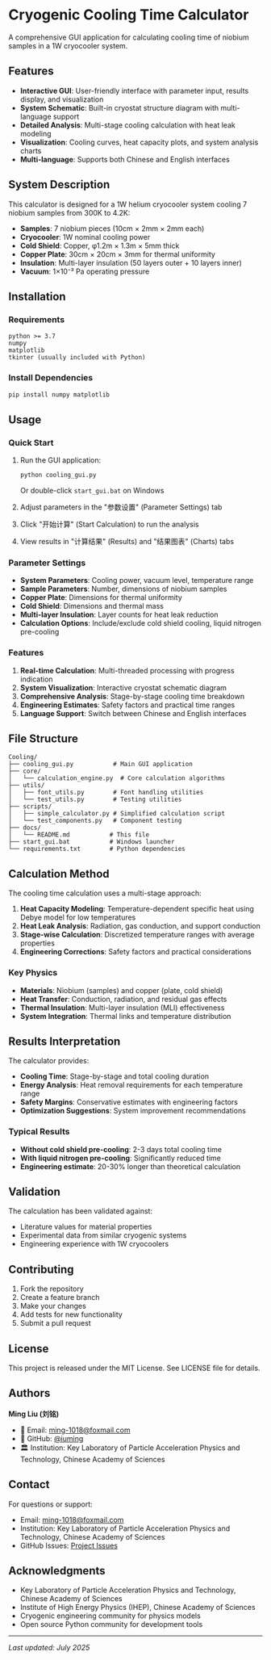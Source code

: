 # Cryogenic Cooling Time Calculator

A comprehensive GUI application for calculating cooling time of niobium samples in a 1W cryocooler system.

## Features

- **Interactive GUI**: User-friendly interface with parameter input, results display, and visualization
- **System Schematic**: Built-in cryostat structure diagram with multi-language support
- **Detailed Analysis**: Multi-stage cooling calculation with heat leak modeling
- **Visualization**: Cooling curves, heat capacity plots, and system analysis charts
- **Multi-language**: Supports both Chinese and English interfaces

## System Description

This calculator is designed for a 1W helium cryocooler system cooling 7 niobium samples from 300K to 4.2K:

- **Samples**: 7 niobium pieces (10cm × 2mm × 2mm each)
- **Cryocooler**: 1W nominal cooling power
- **Cold Shield**: Copper, φ1.2m × 1.3m × 5mm thick
- **Copper Plate**: 30cm × 20cm × 3mm for thermal uniformity
- **Insulation**: Multi-layer insulation (50 layers outer + 10 layers inner)
- **Vacuum**: 1×10⁻³ Pa operating pressure

## Installation

### Requirements
```
python >= 3.7
numpy
matplotlib
tkinter (usually included with Python)
```

### Install Dependencies
```bash
pip install numpy matplotlib
```

## Usage

### Quick Start
1. Run the GUI application:
   ```bash
   python cooling_gui.py
   ```
   Or double-click `start_gui.bat` on Windows

2. Adjust parameters in the "参数设置" (Parameter Settings) tab
3. Click "开始计算" (Start Calculation) to run the analysis
4. View results in "计算结果" (Results) and "结果图表" (Charts) tabs

### Parameter Settings

- **System Parameters**: Cooling power, vacuum level, temperature range
- **Sample Parameters**: Number, dimensions of niobium samples
- **Copper Plate**: Dimensions for thermal uniformity
- **Cold Shield**: Dimensions and thermal mass
- **Multi-layer Insulation**: Layer counts for heat leak reduction
- **Calculation Options**: Include/exclude cold shield cooling, liquid nitrogen pre-cooling

### Features

1. **Real-time Calculation**: Multi-threaded processing with progress indication
2. **System Visualization**: Interactive cryostat schematic diagram
3. **Comprehensive Analysis**: Stage-by-stage cooling time breakdown
4. **Engineering Estimates**: Safety factors and practical time ranges
5. **Language Support**: Switch between Chinese and English interfaces

## File Structure

```
Cooling/
├── cooling_gui.py           # Main GUI application
├── core/
│   └── calculation_engine.py  # Core calculation algorithms
├── utils/
│   ├── font_utils.py        # Font handling utilities
│   └── test_utils.py        # Testing utilities
├── scripts/
│   ├── simple_calculator.py # Simplified calculation script
│   └── test_components.py   # Component testing
├── docs/
│   └── README.md           # This file
├── start_gui.bat           # Windows launcher
└── requirements.txt        # Python dependencies
```

## Calculation Method

The cooling time calculation uses a multi-stage approach:

1. **Heat Capacity Modeling**: Temperature-dependent specific heat using Debye model for low temperatures
2. **Heat Leak Analysis**: Radiation, gas conduction, and support conduction
3. **Stage-wise Calculation**: Discretized temperature ranges with average properties
4. **Engineering Corrections**: Safety factors and practical considerations

### Key Physics

- **Materials**: Niobium (samples) and copper (plate, cold shield)
- **Heat Transfer**: Conduction, radiation, and residual gas effects
- **Thermal Insulation**: Multi-layer insulation (MLI) effectiveness
- **System Integration**: Thermal links and temperature distribution

## Results Interpretation

The calculator provides:

- **Cooling Time**: Stage-by-stage and total cooling duration
- **Energy Analysis**: Heat removal requirements for each temperature range
- **Safety Margins**: Conservative estimates with engineering factors
- **Optimization Suggestions**: System improvement recommendations

### Typical Results
- **Without cold shield pre-cooling**: 2-3 days total cooling time
- **With liquid nitrogen pre-cooling**: Significantly reduced time
- **Engineering estimate**: 20-30% longer than theoretical calculation

## Validation

The calculation has been validated against:
- Literature values for material properties
- Experimental data from similar cryogenic systems
- Engineering experience with 1W cryocoolers

## Contributing

1. Fork the repository
2. Create a feature branch
3. Make your changes
4. Add tests for new functionality
5. Submit a pull request

## License

This project is released under the MIT License. See LICENSE file for details.

## Authors

**Ming Liu (刘铭)**
- 📧 Email: ming-1018@foxmail.com
- 🐙 GitHub: [@iuming](https://github.com/iuming)
- 🏛️ Institution: Key Laboratory of Particle Acceleration Physics and Technology, Chinese Academy of Sciences

## Contact

For questions or support:
- Email: ming-1018@foxmail.com
- Institution: Key Laboratory of Particle Acceleration Physics and Technology, Chinese Academy of Sciences
- GitHub Issues: [Project Issues](https://github.com/iuming/Cryogenic_Cooling_Time_Calculator/issues)

## Acknowledgments

- Key Laboratory of Particle Acceleration Physics and Technology, Chinese Academy of Sciences
- Institute of High Energy Physics (IHEP), Chinese Academy of Sciences
- Cryogenic engineering community for physics models
- Open source Python community for development tools

---

*Last updated: July 2025*
